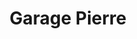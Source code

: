 ---
title: "Garage Pierre"
url: /route-nationale-bigot/garage-pierre/
shop: reparación de automóviles
---